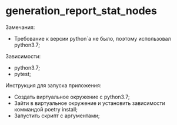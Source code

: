 # generation_report_stat_nodes
Замечания:
   - Требование к версии python`a не было, поэтому использовал python3.7;
    
Зависимости:
   - python3.7;
   - pytest;

Инструкция для запуска приложения:
   - Создать виртуальное окружение с python3.7;
   - Зайти в виртуальное окружение и установить зависимости коммандой poetry install;
   - Запустить скрипт с аргументами;



